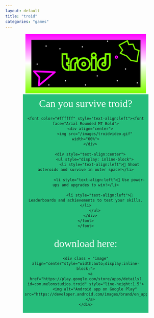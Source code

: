```yaml
---
layout: default
title: "troid"
categories: "games"
---
```

<div align="center">
  <img src="/images/troidfeaturegraphic.png" width="75%" >
</div>

<div style="background-color:#26BD7B;margin-left:11%;margin-right:11%;padding:1%" align="center">
    <font color="#FFFFFF" style="text-align:left"><font face="Arial Rounded MT Bold" size="6">
        <div style="text-align:center">
            <span style="background-color:transparent;line-height:1.5">Can you survive troid?
            </span>
        </div>
    </font>
    </font>

    <font color="#ffffff" style="text-align:left"><font face="Arial Rounded MT Bold">
        <div align="center">
            <img src="/images/troidvideo.gif" width="60%">
        </div>

        <div style="text-align:center">
            <ul style="display: inline-block">
                <li style="text-align:left">🚀 Shoot asteroids and survive in outer space!</li>

                <li style="text-align:left">🚀 Use power-ups and upgrades to win!</li>

                <li style="text-align:left">🚀 Leaderboards and achievements to test your skills.</li>
            </ul>
        </div>
    </font>
    </font>
</div>

<div style="background-color:#26BD7B;margin-left:11%;margin-right:11%;padding:1%" align="center">
    <font color="#ffffff" style="text-align:left"><font face="Arial Rounded MT Bold" size="6">
      <div style="text-align:center">
          <span style="background-color:transparent;line-height:1.5">download here:
          </span>
      </div>
    </font>
    </font>

    <div class = "image" align="center"style="width:auto;display:inline-block;">
        <a href="https://play.google.com/store/apps/details?id=com.melonstudios.troid" style="line-height:1.5">
            <img alt="Android app on Google Play" src="https://developer.android.com/images/brand/en_app_rgb_wo_60.png">
        </a>
    </div>
</div>
